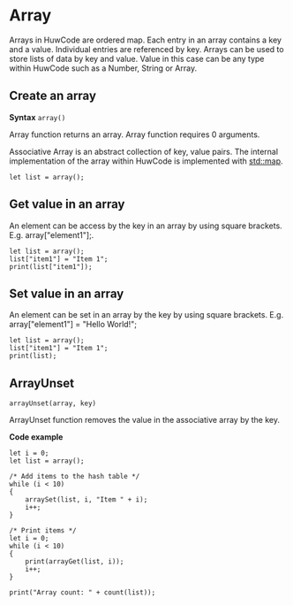 # Array

Arrays in HuwCode are ordered map. Each entry in an array contains a key and a value. Individual entries are referenced by key. Arrays can be used to store lists of data by key and value. Value in this case can be any type within HuwCode such as a Number, String or Array.

## Create an array

**Syntax**
`array()`

Array function returns an array. Array function requires 0 arguments.

Associative Array is an abstract collection of key, value pairs. The internal implementation of the array within HuwCode is implemented with [std::map](https://en.cppreference.com/w/cpp/container/map).

```
let list = array();
```

## Get value in an array
An element can be access by the key in an array by using square brackets. E.g. array["element1"];.

```
let list = array();
list["item1"] = "Item 1";
print(list["item1"]);
```

## Set value in an array
An element can be set in an array by the key by using square brackets. E.g. array["element1"] = "Hello World!";

```
let list = array();
list["item1"] = "Item 1";
print(list);
```

## ArrayUnset
`arrayUnset(array, key)`

ArrayUnset function removes the value in the associative array by the key.

**Code example**
```
let i = 0;
let list = array();

/* Add items to the hash table */
while (i < 10)
{
    arraySet(list, i, "Item " + i);
    i++;
}

/* Print items */
let i = 0;
while (i < 10)
{
    print(arrayGet(list, i));
    i++;
}

print("Array count: " + count(list));
```
